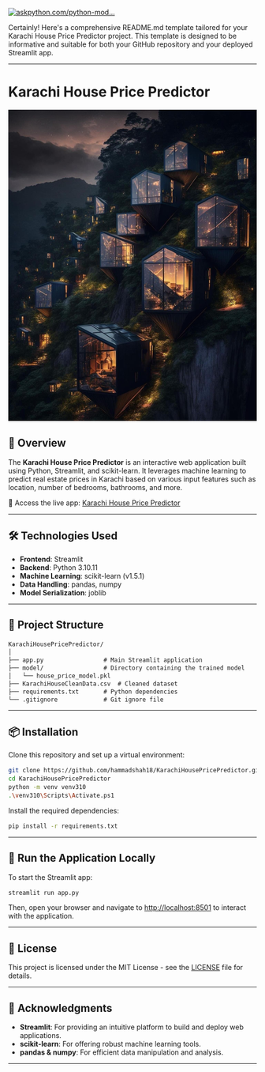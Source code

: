 [![askpython.com/python-mod...](https://images.openai.com/thumbnails/url/pUc3B3icu1mSUVJSUGylr5-al1xUWVCSmqJbkpRnoJdeXJJYkpmsl5yfq5-Zm5ieWmxfaAuUsXL0S7F0Tw7JLqmM8IwszqgoiwjN9SzMToqPSPUJzijLcM7ID8wJNsk3qMgJKAl1T8n0tSxKT0zxLkt29HYNN_ELDVQrBgBi-itI)](https://www.askpython.com/python-modules/machine-learning-model-streamlit-house-price-prediction-gui?utm_source=chatgpt.com)

Certainly! Here's a comprehensive README.md template tailored for your Karachi House Price Predictor project. This template is designed to be informative and suitable for both your GitHub repository and your deployed Streamlit app.

---

# Karachi House Price Predictor

![Karachi House Price Predictor](https://github.com/hammadshah18/KarachiHousePricePredictor/raw/main/bg.jpg)

## 📌 Overview

The **Karachi House Price Predictor** is an interactive web application built using Python, Streamlit, and scikit-learn. It leverages machine learning to predict real estate prices in Karachi based on various input features such as location, number of bedrooms, bathrooms, and more.

🔗 Access the live app: [Karachi House Price Predictor](https://karachihousepricepredictor-5suw5z6fhsc5ibwtdxgj4q.streamlit.app/)

---

## 🛠️ Technologies Used

* **Frontend**: Streamlit
* **Backend**: Python 3.10.11
* **Machine Learning**: scikit-learn (v1.5.1)
* **Data Handling**: pandas, numpy
* **Model Serialization**: joblib

---

## 📁 Project Structure

```
KarachiHousePricePredictor/
│
├── app.py                 # Main Streamlit application
├── model/                 # Directory containing the trained model
│   └── house_price_model.pkl
├── KarachiHouseCleanData.csv  # Cleaned dataset
├── requirements.txt       # Python dependencies
└── .gitignore             # Git ignore file
```

---

## 📦 Installation

Clone this repository and set up a virtual environment:

```bash
git clone https://github.com/hammadshah18/KarachiHousePricePredictor.git
cd KarachiHousePricePredictor
python -m venv venv310
.\venv310\Scripts\Activate.ps1
```

Install the required dependencies:

```bash
pip install -r requirements.txt
```

---

## 🚀 Run the Application Locally

To start the Streamlit app:

```bash
streamlit run app.py
```

Then, open your browser and navigate to [http://localhost:8501](http://localhost:8501) to interact with the application.

---

## 📄 License

This project is licensed under the MIT License - see the [LICENSE](LICENSE) file for details.

---

## 📢 Acknowledgments

* **Streamlit**: For providing an intuitive platform to build and deploy web applications.
* **scikit-learn**: For offering robust machine learning tools.
* **pandas & numpy**: For efficient data manipulation and analysis.

---


